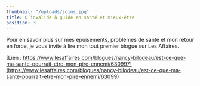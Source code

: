 ```yaml
---
thumbnail: "/uploads/soins.jpg"
title: D’invalide à guide en santé et mieux-être
position: 3
---
```


Pour en savoir plus sur mes épuisements, problèmes de santé et mon retour en force, je vous invite à lire mon tout premier blogue sur Les Affaires. 

[Lien : https://www.lesaffaires.com/blogues/nancy-bilodeau/est-ce-que-ma-sante-pourrait-etre-mon-pire-ennemi/630997](https://www.lesaffaires.com/blogues/nancy-bilodeau/est-ce-que-ma-sante-pourrait-etre-mon-pire-ennemi/63099)
